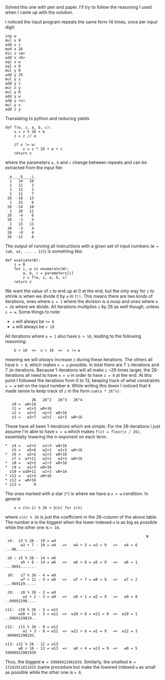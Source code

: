 Solved this one with pen and paper. I'll try to follow the reasoning I used when I came up with the solution.

I noticed the input program repeats the same form 14 times, once per input digit:

```
inp w
mul x 0
add x z
mod x 26
div z <a>
add x <b>
eql x w
eql x 0
mul y 0
add y 25
mul y x
add y 1
mul z y
mul y 0
add y w
add y <c>
mul y x
add z y
```
Translating to python and reducing yields
```
def f(w, z, a, b, c):
    x = z % 26 + b
    z = z // a

    if x != w:
        z = z * 26 + w + c
    return z
```
where the parameters `a,` `b` and `c` change between repeats and can be extracted from the input file:
```
 _a____b____c_
  1   14   16
  1   11    3
  1   12    2
  1   11    7
 26  -10   13
  1   15    6
 26  -14   10
  1   10   11
 26   -4    6
 26   -3    5
  1   13   11
 26   -3    4
 26   -9    4
 26  -12    6
```
The output of running all instructions with a given set of input numbers (`W = [w0, w1, ... , 13]`) is something like:
```
def evaluate(W):
    z = 0
    for i, w in enumerate(W):
        a, b, c = parameters[i]
        z = f(w, z, a, b, c)
    return z
```
We want the value of `z` to end up at 0 at the end, but the only way for `z` to shrink is when we divide it by `a` in `f()`. This means there are two kinds of iterations, ones where `a = 1` where the division is a noop and ones where `a = 26` where we divide. All iterations multiplies `z` by 26 as well though, unless `x = w`. Some things to note:
 * `x` will always be `>= b`
 * `w` will always be `< 10`

All iterations where `a = 1` also have `b > 10`, leading to the following reasoning:
```
    b > 10  =>  x > 10  =>  x != w
```
meaning we will _always_ increase `z` during these iterations. The others all have `b < 0`, which makes `x = w` possible. In total there are 7 `1`-iterations and 7 `26`-iterations. Because 1-iterations will all make `z` ~26 times larger, the 26-iterations all need to have `x = w` in order to have `z = 0` at the end. At this point I followed the iterations from 0 to 13, keeping track of what constraints `x = w` set on the input number `W`. While writing this down I noticed that it made sense to keep track of `z` in the form `sum(a * 26^n)`:
```
            26   26^2   26^3   26^4
   z0 =  w0+16
   z1 =   w1+3  w0+16
   z2 =   w2+2   w1+3  w0+16  
   z3 =   w3+7   w2+2   w1+3  w0+16  
```
These have all been 1-iterations which are simple. For the 26-iterations I just assume I'm able to have `x = w` which makes `f(z) = floor(z / 26)`, essentially lowering the n-exponent on each term.
```
*  z4 =   w2+2   w1+3  w0+16  
   z5 =   w5+6   w2+2   w1+3  w0+16  
*  z6 =   w2+2   w1+3  w0+16  
   z7 =  w7+11   w2+2   w1+3  w0+16  
*  z8 =   w2+2   w1+3  w0+16  
*  z9 =   w1+3  w0+16  
  z10 = w10+11   w1+3  w0+16  
* z11 =   w1+3  w0+16  
* z12 =  w0+16
* z13 =      0
```
The ones marked with a star (`*`) is where we have a `x = w` condition. In general
```
    x = z(n-1) % 26 + b(n) for z(n)
```
where `z(n) % 26` is just the coefficient in the 26-column of the above table. The number `W` is the biggest when the lower indexed `w` is as big as possible while the other one is `< 10`.
```
                                                                W
 z4:  z3 % 26 - 10 = w4
       w3 + 7 - 10 = w4   =>   w4 + 3 = w3 = 9   =>   w4 = 6    ...96.........

 z6 : z5 % 26 - 14 = w6
       w5 + 6 - 14 = w6   =>   w6 + 8 = w5 = 9   =>   w6 = 1    ...9691.......

 z8:   z7 % 26 - 4 = w8
       w7 + 11 - 4 = w8   =>   w7 + 7 = w8 = 9   =>   w7 = 2    ...969129.....

 z9:   z8 % 26 - 3 = w9
        w2 + 2 - 3 = w9   =>   w9 + 1 = w2 = 9   =>   w9 = 8    ..99691298....

z11:  z10 % 26 - 3 = w11
      w10 + 11 - 3 = w11  =>  w10 + 8 = w11 = 9  =>  w10 = 1    ..9969129819..

z12:  z11 % 26 - 9 = w12
        w1 + 3 - 9 = w12  =>  w12 + 6 = w1 = 9   =>  w12 = 3    .999691298193.

z13: z12 % 26 - 12 = w13
      w0 + 16 - 12 = w13  =>   w0 + 4 = w13 = 9  =>   w0 = 5    59996912981939
```
Thus, the biggest `W = 59996912981939`. Similarly, the smallest `W = 17241911811915` (same procedure but make the lowered indexed `w` as small as possible while the other one is `> 0`.

